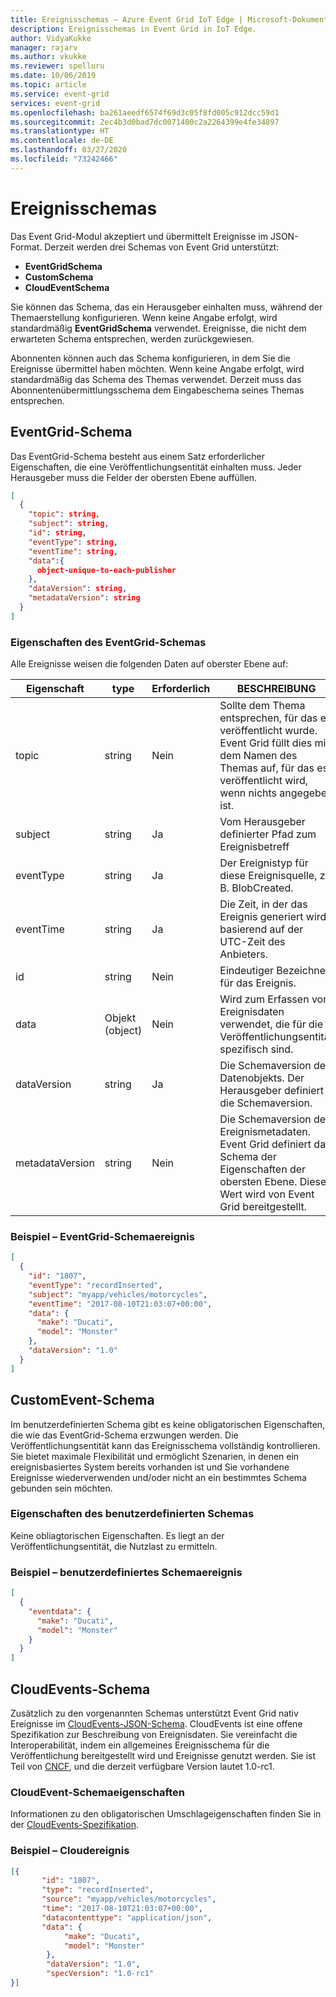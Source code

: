 ```yaml
---
title: Ereignisschemas – Azure Event Grid IoT Edge | Microsoft-Dokumentation
description: Ereignisschemas in Event Grid in IoT Edge.
author: VidyaKukke
manager: rajarv
ms.author: vkukke
ms.reviewer: spelluru
ms.date: 10/06/2019
ms.topic: article
ms.service: event-grid
services: event-grid
ms.openlocfilehash: ba261aeedf6574f69d3c05f8fd005c912dcc59d1
ms.sourcegitcommit: 2ec4b3d0bad7dc0071400c2a2264399e4fe34897
ms.translationtype: HT
ms.contentlocale: de-DE
ms.lasthandoff: 03/27/2020
ms.locfileid: "73242466"
---
```

# <a name="event-schemas"></a>Ereignisschemas

Das Event Grid-Modul akzeptiert und übermittelt Ereignisse im JSON-Format. Derzeit werden drei Schemas von Event Grid unterstützt:

* **EventGridSchema**
* **CustomSchema**
* **CloudEventSchema**

Sie können das Schema, das ein Herausgeber einhalten muss, während der Themaerstellung konfigurieren. Wenn keine Angabe erfolgt, wird standardmäßig **EventGridSchema** verwendet. Ereignisse, die nicht dem erwarteten Schema entsprechen, werden zurückgewiesen.

Abonnenten können auch das Schema konfigurieren, in dem Sie die Ereignisse übermittel haben möchten. Wenn keine Angabe erfolgt, wird standardmäßig das Schema des Themas verwendet.
Derzeit muss das Abonnentenübermittlungsschema dem Eingabeschema seines Themas entsprechen. 

## <a name="eventgrid-schema"></a>EventGrid-Schema

Das EventGrid-Schema besteht aus einem Satz erforderlicher Eigenschaften, die eine Veröffentlichungsentität einhalten muss. Jeder Herausgeber muss die Felder der obersten Ebene auffüllen.

```json
[
  {
    "topic": string,
    "subject": string,
    "id": string,
    "eventType": string,
    "eventTime": string,
    "data":{
      object-unique-to-each-publisher
    },
    "dataVersion": string,
    "metadataVersion": string
  }
]
```

### <a name="eventgrid-schema-properties"></a>Eigenschaften des EventGrid-Schemas

Alle Ereignisse weisen die folgenden Daten auf oberster Ebene auf:

| Eigenschaft | type | Erforderlich | BESCHREIBUNG |
| -------- | ---- | ----------- |-----------
| topic | string | Nein | Sollte dem Thema entsprechen, für das es veröffentlicht wurde. Event Grid füllt dies mit dem Namen des Themas auf, für das es veröffentlicht wird, wenn nichts angegeben ist. |
| subject | string | Ja | Vom Herausgeber definierter Pfad zum Ereignisbetreff |
| eventType | string | Ja | Der Ereignistyp für diese Ereignisquelle, z. B. BlobCreated. |
| eventTime | string | Ja | Die Zeit, in der das Ereignis generiert wird, basierend auf der UTC-Zeit des Anbieters. |
| id | string | Nein | Eindeutiger Bezeichner für das Ereignis. |
| data | Objekt (object) | Nein | Wird zum Erfassen von Ereignisdaten verwendet, die für die Veröffentlichungsentität spezifisch sind. |
| dataVersion | string | Ja | Die Schemaversion des Datenobjekts. Der Herausgeber definiert die Schemaversion. |
| metadataVersion | string | Nein | Die Schemaversion der Ereignismetadaten. Event Grid definiert das Schema der Eigenschaften der obersten Ebene. Dieser Wert wird von Event Grid bereitgestellt. |

### <a name="example--eventgrid-schema-event"></a>Beispiel – EventGrid-Schemaereignis

```json
[
  {
    "id": "1807",
    "eventType": "recordInserted",
    "subject": "myapp/vehicles/motorcycles",
    "eventTime": "2017-08-10T21:03:07+00:00",
    "data": {
      "make": "Ducati",
      "model": "Monster"
    },
    "dataVersion": "1.0"
  }
]
```

## <a name="customevent-schema"></a>CustomEvent-Schema

Im benutzerdefinierten Schema gibt es keine obligatorischen Eigenschaften, die wie das EventGrid-Schema erzwungen werden. Die Veröffentlichungsentität kann das Ereignisschema vollständig kontrollieren. Sie bietet maximale Flexibilität und ermöglicht Szenarien, in denen ein ereignisbasiertes System bereits vorhanden ist und Sie vorhandene Ereignisse wiederverwenden und/oder nicht an ein bestimmtes Schema gebunden sein möchten.

### <a name="custom-schema-properties"></a>Eigenschaften des benutzerdefinierten Schemas

Keine obliagtorischen Eigenschaften. Es liegt an der Veröffentlichungsentität, die Nutzlast zu ermitteln.

### <a name="example--custom-schema-event"></a>Beispiel – benutzerdefiniertes Schemaereignis

```json
[
  {
    "eventdata": {
      "make": "Ducati",
      "model": "Monster"
    }
  }
]
```

## <a name="cloudevent-schema"></a>CloudEvents-Schema

Zusätzlich zu den vorgenannten Schemas unterstützt Event Grid nativ Ereignisse im [CloudEvents-JSON-Schema](https://github.com/cloudevents/spec/blob/master/json-format.md). CloudEvents ist eine offene Spezifikation zur Beschreibung von Ereignisdaten. Sie vereinfacht die Interoperabilität, indem ein allgemeines Ereignisschema für die Veröffentlichung bereitgestellt wird und Ereignisse genutzt werden. Sie ist Teil von [CNCF](https://www.cncf.io/), und die derzeit verfügbare Version lautet 1.0-rc1.

### <a name="cloudevent-schema-properties"></a>CloudEvent-Schemaeigenschaften

Informationen zu den obligatorischen Umschlageigenschaften finden Sie in der [CloudEvents-Spezifikation](https://github.com/cloudevents/spec/blob/master/json-format.md#3-envelope).

### <a name="example--cloud-event"></a>Beispiel – Cloudereignis
```json
[{
       "id": "1807",
       "type": "recordInserted",
       "source": "myapp/vehicles/motorcycles",
       "time": "2017-08-10T21:03:07+00:00",
       "datacontenttype": "application/json",
       "data": {
            "make": "Ducati",
            "model": "Monster"
        },
        "dataVersion": "1.0",
        "specVersion": "1.0-rc1"
}]
```
